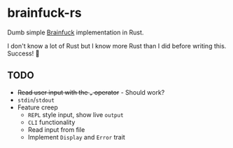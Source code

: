 # brainfuck-rs

Dumb simple [Brainfuck](https://esolangs.org/wiki/Brainfuck) implementation in Rust.

I don't know a lot of Rust but I know more Rust than I did before writing this. Success! 🎉

## TODO

- ~~Read user input with the `,` operator~~ - Should work?
- `stdin`/`stdout`
- Feature creep
  - `REPL` style input, show live `output`
  - `CLI` functionality
  - Read input from file
  - Implement `Display` and `Error` trait

